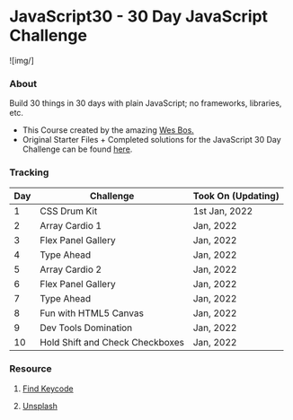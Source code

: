 # JavaScript30 - 30 Day JavaScript Challenge

![img/]

### About

Build 30 things in 30 days with plain JavaScript; no frameworks, libraries, etc.

- This Course created by the amazing [Wes Bos.](https://github.com/wesbos)
- Original Starter Files + Completed solutions for the JavaScript 30 Day Challenge can be found [here](https://github.com/wesbos/JavaScript30).

### Tracking

| Day | Challenge | Took On (Updating)|
| --- | --- | --- |
| 1 | CSS Drum Kit | 1st Jan, 2022 |
| 2 | Array Cardio 1 |  Jan, 2022 |
| 3 | Flex Panel Gallery | Jan, 2022 |
| 4 | Type Ahead| Jan, 2022 |
| 5 | Array Cardio 2 | Jan, 2022 |
| 6 | Flex Panel Gallery | Jan, 2022 |
| 7 | Type Ahead | Jan, 2022 |
| 8 | Fun with HTML5 Canvas | Jan, 2022 |
| 9 | Dev Tools Domination | Jan, 2022 |
| 10 | Hold Shift and Check Checkboxes | Jan, 2022 |

### Resource

1. [Find Keycode](http://keycode.info/)

2. [Unsplash](https://unsplash.com/)
